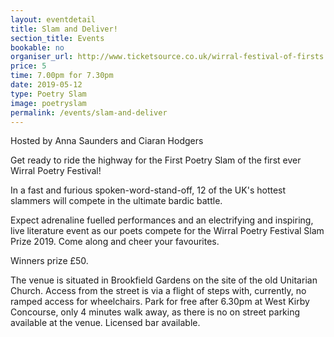 ```yaml
---
layout: eventdetail
title: Slam and Deliver!
section_title: Events
bookable: no
organiser_url: http://www.ticketsource.co.uk/wirral-festival-of-firsts
price: 5
time: 7.00pm for 7.30pm
date: 2019-05-12
type: Poetry Slam
image: poetryslam
permalink: /events/slam-and-deliver
---
```


Hosted by Anna Saunders and Ciaran Hodgers

Get ready to ride the highway for the First Poetry Slam of the first ever Wirral Poetry Festival!  

In a fast and furious spoken-word-stand-off, 12 of the UK's hottest slammers will compete in the ultimate bardic battle.

Expect adrenaline fuelled performances and an electrifying and inspiring, live literature event as our poets compete for the Wirral Poetry Festival Slam Prize 2019. Come along and cheer your favourites.

Winners prize £50.

The venue is situated in Brookfield Gardens on the site of the old Unitarian Church.
Access from the street is via a flight of steps with, currently, no ramped access for wheelchairs.
Park for free after 6.30pm at West Kirby Concourse, only 4 minutes walk away, as there is no on street parking available at the venue. Licensed bar available.
